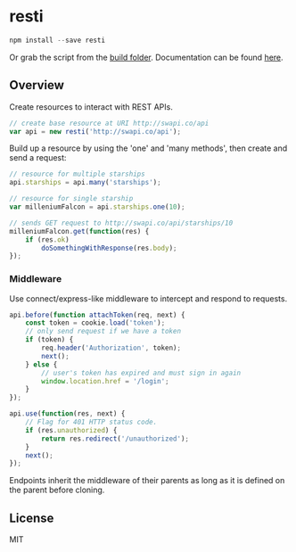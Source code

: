 # resti

```javascript
npm install --save resti
```

Or grab the script from the [build folder](https://github.com/ergusto/resti/tree/master/build). Documentation can be found [here](docs/index.md).

## Overview


Create resources to interact with REST APIs.

```javascript
// create base resource at URI http://swapi.co/api
var api = new resti('http://swapi.co/api');
```

Build up a resource by using the 'one' and 'many methods', then create and send a request:

```javascript
// resource for multiple starships
api.starships = api.many('starships');

// resource for single starship
var milleniumFalcon = api.starships.one(10);

// sends GET request to http://swapi.co/api/starships/10
milleniumFalcon.get(function(res) {
    if (res.ok)
        doSomethingWithResponse(res.body);
});
```

### Middleware

Use connect/express-like middleware to intercept and respond to requests.

```javascript
api.before(function attachToken(req, next) {
    const token = cookie.load('token');
    // only send request if we have a token
    if (token) {
        req.header('Authorization', token);
        next();
    } else {
        // user's token has expired and must sign in again
        window.location.href = '/login';
    }
});
```

```javascript
api.use(function(res, next) {
    // Flag for 401 HTTP status code.
    if (res.unauthorized) {
        return res.redirect('/unauthorized');
    }
    next();
});
```

Endpoints inherit the middleware of their parents as long as it is defined on the parent before cloning.


## License

MIT